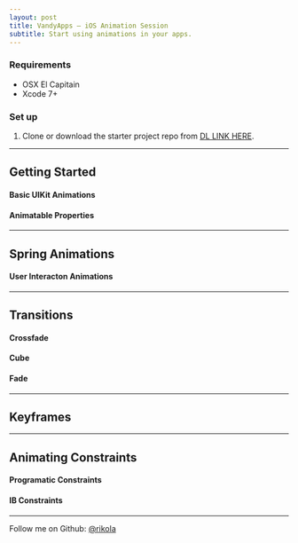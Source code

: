 ```yaml
---
layout: post
title: VandyApps – iOS Animation Session
subtitle: Start using animations in your apps.
---
```


### Requirements
* OSX El Capitain
* Xcode 7+

### Set up

1. Clone or download the starter project repo from [DL LINK HERE](example.com).  

---  

## Getting Started

#### Basic UIKit Animations

#### Animatable Properties

--- 

## Spring Animations

#### User Interacton Animations

---

## Transitions

#### Crossfade

#### Cube

#### Fade

---

## Keyframes


---

## Animating Constraints

#### Programatic Constraints

#### IB Constraints



---
Follow me on Github: [@rikola](https://github.com/rikola)  





